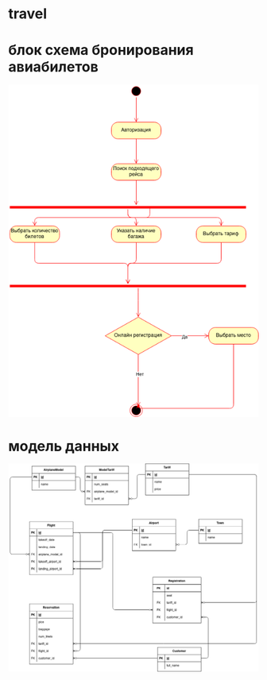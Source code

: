 # travel

# блок схема бронирования авиабилетов

![er_csv](schema.drawio.png)

# модель данных

![er_csv](travel.drawio.png)

